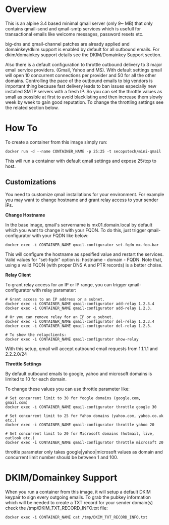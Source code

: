 Overview
========

 This is an alpine 3.4 based minimal qmail server (only 9~ MB) that only contains 
qmail-send and qmail-smtp services which is usefull for transactional emails 
like welcome messages, password resets etc.

 big-dns and qmail-channel patches are already applied and domainkey/dkim support
is enabled by default for all outbound emails. For dkim/domainkey support details 
see the DKIM/Domainkey Support section.

 Also there is a default configuration to throttle outbound delivery to 3 major email
service providers. (Gmail, Yahoo and MS). With default settings qmail will open 10 
concurrent connections per provider and 50 for all the other domains. Controlling the 
pace of the outbound emails to big vendors is important thing because fast delivery
leads to ban issues especially new installed SMTP servers with a fresh IP. 
So you can set the throttle values as small as possible at first to avoid blacklisting 
and then increase them slowly week by week to gain good reputation. To change the
throttling settings see the related section below.

How To
======

To create a container from this image simply run:

```
docker run -d --name CONTAINER_NAME -p 25:25 -t secopstech/mini-qmail
```

This will run a container with default qmail settings and expose 25/tcp to host.

Customizations
--------------

You need to customize qmail installations for your environment. 
For example you may want to change hostname and grant relay access to your sender IPs.

**Change Hostname**

In the base image, qmail's servername is mx01.domain.local by default which you want 
to change it with your FQDN. To do this, just trigger qmail-configurator with your 
FQDN like below:


```
docker exec -i CONTAINER_NAME qmail-configurator set-fqdn mx.foo.bar
```

This will configure the hostname as spesified value and restart the services.
Valid values for "set-fqdn" option is: hostname - domain - FQDN. Note that, 
using a valid FQDN (with proper DNS A and PTR records) is a better choise.

**Relay Client**

To grant relay access for an IP or IP range, you can trigger qmail-configurator
with relay paramater:

```
# Grant access to an IP address or a subnet.
docker exec -i CONTAINER_NAME qmail-configurator add-relay 1.2.3.4
docker exec -i CONTAINER_NAME qmail-configurator add-relay 1.2.3.

# Or you can remove relay for an IP or a subnet.
docker exec -i CONTAINER_NAME qmail-configurator del-relay 1.2.3.4
docker exec -i CONTAINER_NAME qmail-configurator del-relay 1.2.3.

# To show the relayclients:
docker exec -i CONTAINER_NAME qmail-configurator show-relay

```

With this setup, qmail will accept outbound email requests from 1.1.1.1 and 2.2.2.0/24

**Throttle Settings**

By default outbound emails to google, yahoo and microsoft domains is limited to 10 for 
each domain. 

To change these values you can use throttle parameter like:

```
# Set concurrent limit to 30 for Yoogle domains (google.com, gmail.com)
docker exec -i CONTAINER_NAME qmail-configurator throttle google 30

# Set concurrent limit to 25 for Yahoo domains (yahoo.com, yahoo.co.uk etc.)
docker exec -i CONTAINER_NAME qmail-configurator throttle yahoo 20

# Set concurrent limit to 20 for Microsoft domains (hotmail, live, outlook etc.)
docker exec -i CONTAINER_NAME qmail-configurator throttle microsoft 20
```

throttle parameter only takes google|yahoo|microsoft values as domain and concurrent limit
number should be between 1 and 100.


DKIM/Domainkey Support
======================

When you run a container from this image, it will setup a default DKIM keypair to sign every
outgoing emails. To grab the pubkey information which will be needed to create a TXT record 
for your sender domain(s) check the /tmp/DKIM_TXT_RECORD_INFO.txt file:

```
docker exec -i CONTAINER_NAME cat /tmp/DKIM_TXT_RECORD_INFO.txt
```

